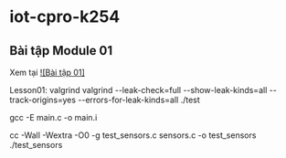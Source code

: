 # iot-cpro-k254

## Bài tập Module 01
Xem tại
[![Bài tập 01]](https://github.com/phuongtnd1994/iot-cpro-k254/tree/OnTap01/OnTap01/BaiTap01/)




Lesson01:
valgrind
valgrind --leak-check=full --show-leak-kinds=all --track-origins=yes --errors-for-leak-kinds=all ./test


gcc -E main.c -o main.i

cc -Wall -Wextra -O0 -g test_sensors.c sensors.c -o test_sensors
./test_sensors